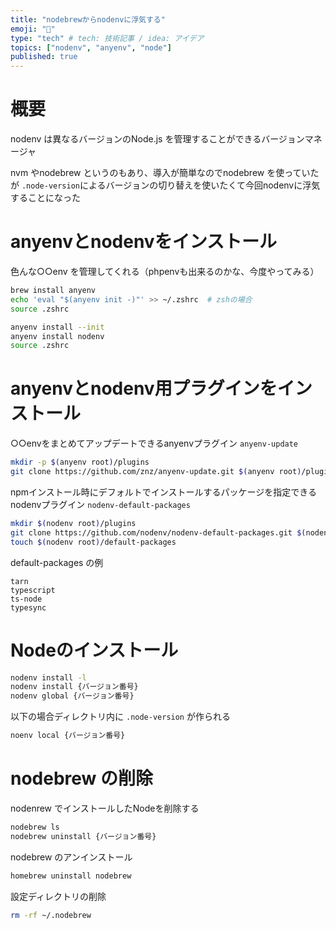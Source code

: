 ```yaml
---
title: "nodebrewからnodenvに浮気する"
emoji: "📝"
type: "tech" # tech: 技術記事 / idea: アイデア
topics: ["nodenv", "anyenv", "node"]
published: true
---
```


# 概要

nodenv は異なるバージョンのNode.js を管理することができるバージョンマネージャ

nvm やnodebrew というのもあり、導入が簡単なのでnodebrew を使っていたが `.node-version`によるバージョンの切り替えを使いたくて今回nodenvに浮気することになった



# anyenvとnodenvをインストール

色んな○○env を管理してくれる（phpenvも出来るのかな、今度やってみる）

```sh
brew install anyenv
echo 'eval "$(anyenv init -)"' >> ~/.zshrc  # zshの場合
source .zshrc

anyenv install --init
anyenv install nodenv
source .zshrc
```



# anyenvとnodenv用プラグインをインストール

○○envをまとめてアップデートできるanyenvプラグイン `anyenv-update`

```sh
mkdir -p $(anyenv root)/plugins
git clone https://github.com/znz/anyenv-update.git $(anyenv root)/plugins/anyenv-update
```



npmインストール時にデフォルトでインストールするパッケージを指定できるnodenvプラグイン `nodenv-default-packages`

```sh
mkdir $(nodenv root)/plugins
git clone https://github.com/nodenv/nodenv-default-packages.git $(nodenv root)/plugins/nodenv-default-packages
touch $(nodenv root)/default-packages
```



default-packages の例

```
tarn
typescript
ts-node
typesync
```



# Nodeのインストール

```sh
nodenv install -l
nodenv install {バージョン番号}
nodenv global {バージョン番号}
```



以下の場合ディレクトリ内に `.node-version` が作られる

```sh
noenv local {バージョン番号}
```



# nodebrew の削除

nodenrew でインストールしたNodeを削除する

```sh
nodebrew ls
nodebrew uninstall {バージョン番号}
```

nodebrew のアンインストール

```sh
homebrew uninstall nodebrew
```

設定ディレクトリの削除

```sh
rm -rf ~/.nodebrew
```




